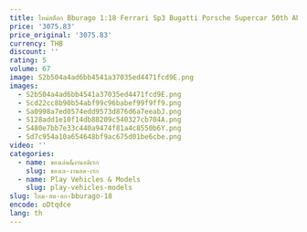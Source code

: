 ```yaml
---
title: ใหม่สต็อก Bburago 1:18 Ferrari Sp3 Bugatti Porsche Supercar 50th ANNIVERSARY Edition จําลอง Miniature รุ่นของเล่นที่กําหนดเอง
price: '3075.83'
price_original: '3075.83'
currency: THB
discount: ''
rating: 5
volume: 67
image: S2b504a4ad6bb4541a37035ed4471fcd9E.png
images:
  - S2b504a4ad6bb4541a37035ed4471fcd9E.png
  - Scd22cc8b90b54abf99c96babef99f9ff9.png
  - Sa0998a7ed0574edd9573d876d6a7eeabJ.png
  - S128add1e10f14db88209c540327cb704A.png
  - S480e7bb7e33c440a9474f81a4c8550b6Y.png
  - Sd7c954a10a654648bf9ac675d01be6cbe.png
video: ''
categories:
  - name: ของเล่น&งานอดิเรก
    slug: ของเล-งานอด-เรก
  - name: Play Vehicles & Models
    slug: play-vehicles-models
slug: ใหม-สต-อก-bburago-18
encode: oDtqdce
lang: th
---
```

  